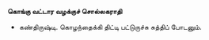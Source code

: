 **கொங்கு வட்டார வழக்குச் சொல்லகராதி**
- கண்திருஷ்டி. கொழந்தைக்கி திட்டி பட்டுருச்சு சுத்திப் போடனும்.

